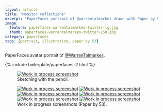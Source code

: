 ```yaml
---
layout: article
title: "Monitor reflections"
excerpt: "PaperFaces portrait of @warrentalmarkes drawn with Paper by 53 on an iPad."
image: 
  feature: paperfaces-warrentalmarkes-twitter-lg.jpg
  thumb: paperfaces-warrentalmarkes-twitter-150.jpg
category: paperfaces
tags: [portrait, illustration, paper by 53]
---
```


PaperFaces avatar portrait of <a href="http://twitter.com/WarrenTalmarkes">@WarrenTalmarkes</a>.

{% include boilerplate/paperfaces-2.html %}

<figure>
  <a href="{{ site.url }}/images/paperfaces-warrentalmarkes-process-1-lg.jpg"><img src="{{ site.url }}/images/paperfaces-warrentalmarkes-process-1-750.jpg" alt="Work in process screenshot"></a>
  <figcaption>Sketching with the pencil.</figcaption>
</figure>

<figure class="half">
  <a href="{{ site.url }}/images/paperfaces-warrentalmarkes-process-2-lg.jpg"><img src="{{ site.url }}/images/paperfaces-warrentalmarkes-process-2-600.jpg" alt="Work in process screenshot"></a>
  <a href="{{ site.url }}/images/paperfaces-warrentalmarkes-process-3-lg.jpg"><img src="{{ site.url }}/images/paperfaces-warrentalmarkes-process-3-600.jpg" alt="Work in process screenshot"></a>
  <a href="{{ site.url }}/images/paperfaces-warrentalmarkes-process-4-lg.jpg"><img src="{{ site.url }}/images/paperfaces-warrentalmarkes-process-4-600.jpg" alt="Work in process screenshot"></a>
  <a href="{{ site.url }}/images/paperfaces-warrentalmarkes-process-5-lg.jpg"><img src="{{ site.url }}/images/paperfaces-warrentalmarkes-process-5-600.jpg" alt="Work in process screenshot"></a>
  <a href="{{ site.url }}/images/paperfaces-warrentalmarkes-process-6-lg.jpg"><img src="{{ site.url }}/images/paperfaces-warrentalmarkes-process-6-600.jpg" alt="Work in process screenshot"></a>
  <a href="{{ site.url }}/images/paperfaces-warrentalmarkes-process-7-lg.jpg"><img src="{{ site.url }}/images/paperfaces-warrentalmarkes-process-7-600.jpg" alt="Work in process screenshot"></a>
  <figcaption>Work in progress screenshots (Paper by 53).</figcaption>
</figure>